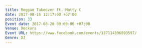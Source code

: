 ```yaml
---
title: Reggae Takeover ft. Matty C
date: 2017-08-16 12:17:00 +07:00
position: 33
Event date: 2017-08-20 00:00:00 +07:00
Venue: Dockers
Event URL: https://www.facebook.com/events/137114396893597/
Genre: DJ
---
```



